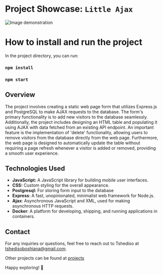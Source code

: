 # Project Showcase: `Little Ajax`

![Image demonstration](./assets/appDemo.png)


# How to install and run the project
In the project directory, you can run:
### `npm install`
### `npm start`

## Overview

The project involves creating a static web page form that utilizes Express.js and PostgreSQL to make AJAX requests to the database. The form's primary functionality is to add new visitors to the database seamlessly. Additionally, the project includes designing an HTML table and populating it using AJAX with data fetched from an existing API endpoint. An important feature is the implementation of 'delete' functionality, allowing users to remove visitors from the database directly from the web page. Furthermore, the web page is designed to automatically update the table without requiring a page refresh whenever a visitor is added or removed, providing a smooth user experience.

## Technologies Used

- **JavaScript:** A JavaScript library for building mobile user interfaces.
- **CSS:** Custom styling for the overall appearance.
- **Postgresql:** For storing form input to the database
- **Express**: A fast, unopinionated, minimalist web framework for Node.js.
- **Ajax**: Asynchronous JavaScript and XML, used for making asynchronous HTTP requests.
- **Docker**: A platform for developing, shipping, and running applications in containers.

## Contact

For any inquiries or questions, feel free to reach out to Tshediso at [tshedisoboshiana@gmail.com](mailto:tshedisoboshiana@gmail.com).

Other projects can be found at [projects](https://projects-5584f.web.app/)

Happy exploring! 🚀